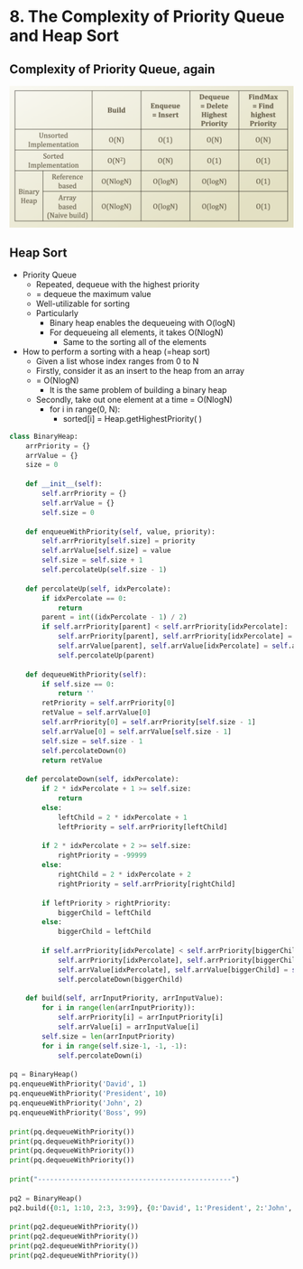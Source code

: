 # 8. The Complexity of Priority Queue and Heap Sort

## Complexity of Priority Queue, again

![](../.gitbook/assets/2019-12-23-9.14.08.png)

## Heap Sort

* Priority Queue
  * Repeated, dequeue with the highest priority
  * = dequeue the maximum value
  * Well-utilizable for sorting
  * Particularly
    * Binary heap enables the dequeueing with O\(logN\)
    * For dequeueing all elements, it takes O\(NlogN\)
      * Same to the sorting all of the elements
* How to perform a sorting with a heap \(=heap sort\)
  * Given a list whose index ranges from 0 to N
  * Firstly, consider it as an insert to the heap from an array 
  * = O\(NlogN\)
    * It is the same problem of building a binary heap
  * Secondly, take out one element at a time = O\(NlogN\)
    * for i in range\(0, N\):
      * sorted\[i\] = Heap.getHighestPriority\( \)

```python
class BinaryHeap:
    arrPriority = {}
    arrValue = {}
    size = 0

    def __init__(self):
        self.arrPriority = {}
        self.arrValue = {}
        self.size = 0

    def enqueueWithPriority(self, value, priority):
        self.arrPriority[self.size] = priority
        self.arrValue[self.size] = value
        self.size = self.size + 1
        self.percolateUp(self.size - 1)
    
    def percolateUp(self, idxPercolate):
        if idxPercolate == 0:
            return
        parent = int((idxPercolate - 1) / 2)
        if self.arrPriority[parent] < self.arrPriority[idxPercolate]:
            self.arrPriority[parent], self.arrPriority[idxPercolate] = self.arrPriority[idxPercolate], self.arrPriority[parent]
            self.arrValue[parent], self.arrValue[idxPercolate] = self.arrValue[idxPercolate], self.arrValue[parent]
            self.percolateUp(parent)

    def dequeueWithPriority(self):
        if self.size == 0:
            return ''
        retPriority = self.arrPriority[0]
        retValue = self.arrValue[0]
        self.arrPriority[0] = self.arrPriority[self.size - 1]
        self.arrValue[0] = self.arrValue[self.size - 1]
        self.size = self.size - 1
        self.percolateDown(0)
        return retValue
    
    def percolateDown(self, idxPercolate):
        if 2 * idxPercolate + 1 >= self.size:
            return
        else:
            leftChild = 2 * idxPercolate + 1
            leftPriority = self.arrPriority[leftChild]
        
        if 2 * idxPercolate + 2 >= self.size:
            rightPriority = -99999
        else:
            rightChild = 2 * idxPercolate + 2
            rightPriority = self.arrPriority[rightChild]
        
        if leftPriority > rightPriority:
            biggerChild = leftChild
        else:
            biggerChild = leftChild
        
        if self.arrPriority[idxPercolate] < self.arrPriority[biggerChild]:
            self.arrPriority[idxPercolate], self.arrPriority[biggerChild] = self.arrPriority[biggerChild], self.arrPriority[idxPercolate]
            self.arrValue[idxPercolate], self.arrValue[biggerChild] = self.arrValue[biggerChild], self.arrValue[idxPercolate]
            self.percolateDown(biggerChild)

    def build(self, arrInputPriority, arrInputValue):
        for i in range(len(arrInputPriority)):
            self.arrPriority[i] = arrInputPriority[i]
            self.arrValue[i] = arrInputValue[i]
        self.size = len(arrInputPriority)
        for i in range(self.size-1, -1, -1):
            self.percolateDown(i)

pq = BinaryHeap()
pq.enqueueWithPriority('David', 1)
pq.enqueueWithPriority('President', 10)
pq.enqueueWithPriority('John', 2)
pq.enqueueWithPriority('Boss', 99)

print(pq.dequeueWithPriority())
print(pq.dequeueWithPriority())
print(pq.dequeueWithPriority())
print(pq.dequeueWithPriority())

print("------------------------------------------------")

pq2 = BinaryHeap()
pq2.build({0:1, 1:10, 2:3, 3:99}, {0:'David', 1:'President', 2:'John', 3:'Boss'})

print(pq2.dequeueWithPriority())
print(pq2.dequeueWithPriority())
print(pq2.dequeueWithPriority())
print(pq2.dequeueWithPriority())

```

